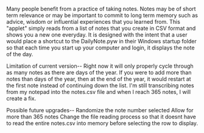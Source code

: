 Many people benefit from a practice of taking notes. Notes may be of short term relevance
or may be important to commit to long term memory such as advice, wisdom or influential
experiences that you learned from. This "applet" simply reads from a list of notes that
you create in CSV format and shows you a new one everyday. It is designed with the intent
that a user would place a shortcut to the DailyNote.pyw in their Windows startup folder
so that each time you start up your computer and login, it displays the note of the day.

Limitation of current version--
    Right now it will only properly cycle through as many notes as there are days of the
    year. If you were to add more than notes than days of the year, then at the end of
    the year, it would restart at the first note instead of continuing down the list.
    I'm still transcribing notes from my notepad into the notes.csv file and when I reach
    365 notes, I will create a fix.

Possible future upgrades--
    Randomize the note number selected
    Allow for more than 365 notes
    Change the file reading process so that it doesnt have to read the entire notes.csv
        into memory before selecting the row to display.
